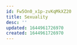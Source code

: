 ```yaml
---
id: Fw5On0_x1p-zvKqMkXZ20
title: Sexuality
desc: ''
updated: 1644961726970
created: 1644961726970
---
```


